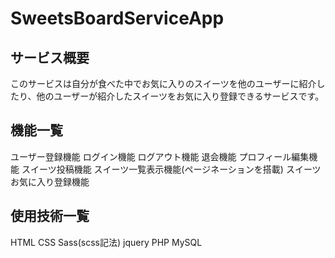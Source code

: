 # SweetsBoardServiceApp

## サービス概要
  このサービスは自分が食べた中でお気に入りのスイーツを他のユーザーに紹介したり、他のユーザーが紹介したスイーツをお気に入り登録できるサービスです。
  
## 機能一覧
  ユーザー登録機能
  ログイン機能
  ログアウト機能
  退会機能
  プロフィール編集機能
  スイーツ投稿機能
  スイーツ一覧表示機能(ページネーションを搭載)
  スイーツお気に入り登録機能
  
## 使用技術一覧
  HTML
  CSS
  Sass(scss記法)
  jquery
  PHP 
  MySQL
  
  
